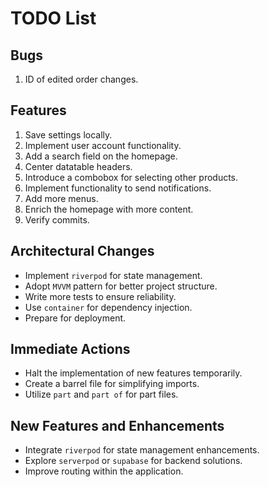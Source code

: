 # TODO List

## Bugs
1. ID of edited order changes.

## Features
1. Save settings locally.
2. Implement user account functionality.
3. Add a search field on the homepage.
4. Center datatable headers.
5. Introduce a combobox for selecting other products.
6. Implement functionality to send notifications.
7. Add more menus.
8.  Enrich the homepage with more content.
9.  Verify commits.

## Architectural Changes
- Implement `riverpod` for state management.
- Adopt `MVVM` pattern for better project structure.
- Write more tests to ensure reliability.
- Use `container` for dependency injection.
- Prepare for deployment.

## Immediate Actions
- Halt the implementation of new features temporarily.
- Create a barrel file for simplifying imports.
- Utilize `part` and `part of` for part files.

## New Features and Enhancements
- Integrate `riverpod` for state management enhancements.
- Explore `serverpod` or `supabase` for backend solutions.
- Improve routing within the application.
